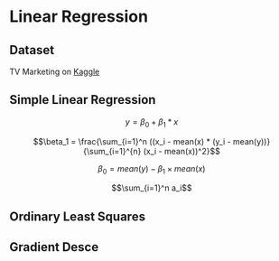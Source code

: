 # Linear Regression



## Dataset
TV Marketing on [Kaggle](https://www.kaggle.com/datasets/devzohaib/tvmarketingcsv)

## Simple Linear Regression

$$y = \beta_0 + \beta_1*x$$

$$\beta_1 = \frac{\sum_{i=1}^n ((x_i - mean(x) * (y_i - mean(y))}  {\sum_{i=1}^{n} (x_i - mean(x))^2}$$

$$\beta_0 = mean(y) − \beta_1 × mean(x)$$

$$\sum_{i=1}^n a_i$$

## Ordinary Least Squares

## Gradient Desce
